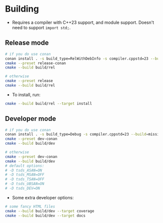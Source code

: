# Building

- Requires a compiler with C++23 support, and module support. Doesn't need to
support `import std;`.

## Release mode

```sh
# if you do use conan
conan install . -s build_type=RelWithDebInfo -s compiler.cppstd=23 --build=missing
cmake --preset release-conan
cmake --build build/rel
```

```sh
# otherwise
cmake --preset release
cmake --build build/rel
```

- To install, run:

```sh
cmake --build build/rel --target install
```

## Developer mode

```sh
# if you do use conan
conan install . -s build_type=Debug -s compiler.cppstd=23 --build=missing
cmake --preset dev-conan
cmake --build build/dev
```

```sh
# otherwise
cmake --preset dev-conan 
cmake --build build/dev
# default options:
# -D tsds_ASAN=ON
# -D tsds_MSAN=OFF
# -D tsds_TSAN=OFF
# -D tsds_UBSAN=ON
# -D tsds_DEV=ON
```

- Some extra developer options:

```sh
# some fancy HTML files
cmake --build build/dev --target coverage
cmake --build build/dev --target docs
```
